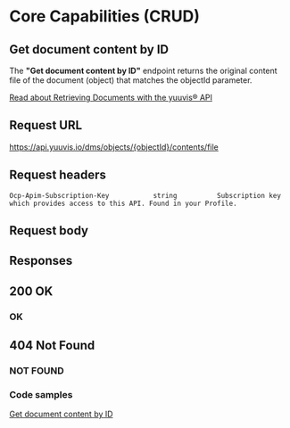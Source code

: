 # Core Capabilities (CRUD)

## Get document content by ID

The **"Get document content by ID"** endpoint returns the original content file of the document (object) that matches the objectId parameter.


[Read about Retrieving Documents with the yuuvis® API](https://yuuvis.io/how-to/retrieve)

## Request URL

https://api.yuuvis.io/dms/objects/{objectId}/contents/file

## Request headers

```
Ocp-Apim-Subscription-Key           string          Subscription key which provides access to this API. Found in your Profile.

```
## Request body

## Responses

## 200 OK

### OK

## 404 Not Found

### NOT FOUND

### Code samples

[Get document content by ID](./Get-Object-Content.py)
